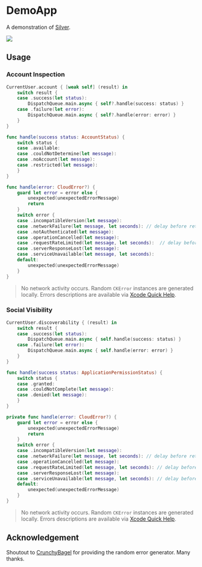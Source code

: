 # DemoApp

A demonstration of [Silver](https://github.com/nashysolutions/Silver).

![](https://user-images.githubusercontent.com/51816980/60072085-46887980-9714-11e9-923f-bf573d41f1cb.gif)

## Usage

### Account Inspection

```swift
CurrentUser.account { [weak self] (result) in
    switch result {
    case .success(let status):
        DispatchQueue.main.async { self?.handle(success: status) }
    case .failure(let error):
        DispatchQueue.main.async { self?.handle(error: error) }
    }
}

func handle(success status: AccountStatus) {
    switch status {
    case .available:
    case .couldNotDetermine(let message):
    case .noAccount(let message):
    case .restricted(let message):
    }
}

func handle(error: CloudError?) {
    guard let error = error else {
        unexpected(unexpectedErrorMessage)
        return
    }
    switch error {
    case .incompatibleVersion(let message):
    case .networkFailure(let message, let seconds): // delay before retry
    case .notAuthenticated(let message):
    case .operationCancelled(let message):
    case .requestRateLimited(let message, let seconds):  // delay before retry
    case .serverResponseLost(let message):
    case .serviceUnavailable(let message, let seconds):
    default:
        unexpected(unexpectedErrorMessage)
    }
}
```

> No network activity occurs. Random `CKError` instances are generated locally. Errors descriptions are available via [Xcode Quick Help](https://developer.apple.com/library/archive/documentation/Xcode/Reference/xcode_markup_formatting_ref/SymbolDocumentation.html).

### Social Visibility

```swift
CurrentUser.discoverability { (result) in
    switch result {
    case .success(let status):
        DispatchQueue.main.async { self.handle(success: status) }
    case .failure(let error):
        DispatchQueue.main.async { self.handle(error: error) }
    }
}

func handle(success status: ApplicationPermissionStatus) {
    switch status {
    case .granted:
    case .couldNotComplete(let message):
    case .denied(let message):
    }
}

private func handle(error: CloudError?) {
    guard let error = error else {
        unexpected(unexpectedErrorMessage)
        return
    }
    switch error {
    case .incompatibleVersion(let message):
    case .networkFailure(let message, let seconds): // delay before retry
    case .operationCancelled(let message):
    case .requestRateLimited(let message, let seconds): // delay before retry
    case .serverResponseLost(let message):
    case .serviceUnavailable(let message, let seconds): // delay before retry
    default:
        unexpected(unexpectedErrorMessage)
    }
}
```

> No network activity occurs. Random `CKError` instances are generated locally. Errors descriptions are available via [Xcode Quick Help](https://developer.apple.com/library/archive/documentation/Xcode/Reference/xcode_markup_formatting_ref/SymbolDocumentation.html).

## Acknowledgement

Shoutout to [CrunchyBagel](https://crunchybagel.com/simulating-cloudkit-errors/) for providing the random error generator. Many thanks.
